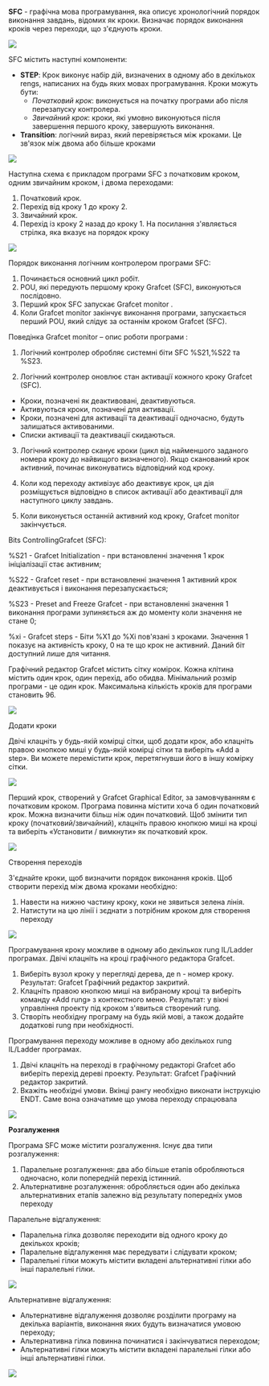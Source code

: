 **SFC** - графічна мова програмування, яка описує хронологічний порядок виконання завдань, відомих як кроки. Визначає порядок виконання кроків через переходи, що з'єднують кроки.

![](media6/6_02.jpg)



SFC містить наступні компоненти:

- **STEP**: Крок виконує набір дій, визначених в одному або в декількох rengs, написаних на будь яких мовах програмування. Кроки можуть бути:
  - *Початковий крок*: виконується на початку програми або після перезапуску контролера. 
  - *Звичайний крок*: кроки, які умовно виконуються після завершення першого кроку, завершують виконання.
- **Transition**: логічний вираз, який перевіряється між кроками. Це зв'язок між двома або більше кроками

![](media6/6_03.jpg)



Наступна схема є прикладом програми SFC з початковим кроком, одним звичайним кроком, і двома переходами:

1. Початковий крок.
2. Перехід від кроку 1 до кроку 2.
3. Звичайний крок.
4. Перехід із кроку 2 назад до кроку 1. На посилання з'являється стрілка, яка вказує на порядок кроку

![](media6/6_04.jpg)



Порядок виконання логічним контролером програми SFC:

1. Починається основний цикл робіт.
2. POU, які передують першому кроку Grafcet (SFC), виконуються послідовно.
3. Перший крок SFC запускає Grafcet monitor .
4. Коли Grafcet monitor закінчує виконання програми, запускається перший POU, який слідує за останнім кроком Grafcet (SFC).



Поведінка Grafcet monitor – опис роботи програми :

1. Логічний контролер обробляє системні біти SFC %S21,%S22 та %S23.

2. Логічний контролер оновлює стан активації кожного кроку Grafcet (SFC).

- Кроки, позначені як деактивовані, деактивуються.
- Активуються кроки, позначені для активації.
- Кроки, позначені для активації та деактивації одночасно, будуть залишаться активованими.
- Списки активації та деактивації скидаються.

3. Логічний контролер сканує кроки (цикл від найменшого заданого номера кроку до найвищого визначеного). Якщо сканований крок активний, починає виконуватись відповідний код кроку.

4. Коли код переходу активізує або деактивує крок, ця дія розміщується відповідно в список активації або деактивації для наступного циклу завдань.

5. Коли виконується останній активний код кроку, Grafcet monitor закінчується.



Bits ControllingGrafcet (SFC):

%S21 - Grafcet Initialization - при встановленні значення 1 крок ініціалізації стає активним;

%S22 - Grafcet reset - при встановленні значення 1 активний крок деактивується і виконання перезапускається;

%S23 - Preset and Freeze Grafcet - при встановленні значення 1 виконання програми зупиняється аж до моменту коли значення не стане 0;

%xi - Grafcet steps - Біти %X1 до %Xi пов'язані з кроками. Значення 1 показує на активність кроку, 0 на те що крок не активний. Даний біт доступний лише для читання.



Графічний редактор Grafcet містить сітку комірок. Кожна клітина містить один крок, один перехід, або обидва. Мінімальний розмір програми - це один крок. Максимальна кількість кроків для програми становить 96.

![](media6/6_08.jpg)



Додати кроки

Двічі клацніть у будь-якій комірці сітки, щоб додати крок, або клацніть правою кнопкою миші у будь-якій комірці сітки та виберіть «Add a step». Ви можете перемістити крок, перетягнувши його в іншу комірку сітки.

![](media6/6_09.jpg)



Перший крок, створений у Grafcet Graphical Editor, за замовчуванням є початковим кроком. Програма повинна містити хоча б один початковий крок. Можна визначити більш ніж один початковий. Щоб змінити тип кроку (початковий/звичайний), клацніть правою кнопкою миші на кроці та виберіть «Установити / вимкнути» як початковий крок.

![](media6/6_10_2.jpg)



Створення переходів

З'єднайте кроки, щоб визначити порядок виконання кроків. Щоб створити перехід між двома кроками необхідно:

1. Навести на нижню частину кроку, коки не зявиться зелена лінія.
2. Натистути на цю лінії і зєднати з потрібним кроком для створення переходу

![](media6/6_11.jpg)



Програмування кроку можливе в одному або декількох rung IL/Ladder програмах. Двічі клацніть на кроці графічного редактора Grafcet. 

1. Виберіть вузол кроку у перегляді дерева, де n - номер кроку. Результат: Grafcet Графічний редактор закритий.
2. Клацніть правою кнопкою миші на вибраному кроці та виберіть команду «Add rung» з контекстного меню. Результат: у вікні управління проекту під кроком з'явиться створений rung.
3. Створіть необхідну програму на будь якій мові, а також додайте додаткові rung при необхідності.



Програмування переходу можливе в одному або декількох rung IL/Ladder програмах.

1. Двічі клацніть на переході в графічному редакторі Grafcet або виберіть перехід дереві проекту. Результат: Grafcet Графічний редактор закритий.
2. Вкажіть необхідні умови. Вкінці рангу необхідно виконати інструкцію ENDT. Саме вона означатиме що умова переходу спрацювала 

![](media6/6_13.jpg)



**Розгалуження**

Програма SFC може містити розгалуження. Існує два типи розгалуження:

1. Паралельне розгалуження: два або більше етапів обробляються одночасно, коли попередній перехід істинний.
2. Альтернативне розгалуження: обробляється один або декілька альтернативних етапів залежно від результату попередніх умов переходу



Паралельне відгалуження:

-  Паралельна гілка дозволяє переходити від одного кроку до декількох кроків;
-  Паралельне відгалуження має передувати і слідувати кроком;
-  Паралельні гілки можуть містити вкладені альтернативні гілки або інші паралельні гілки.

![](media6/6_15.jpg)



Альтернативне відгалуження:

-  Альтернативне відгалуження дозволяє розділити програму на декілька варіантів, виконання яких будуть визначатися умовою переходу;
-  Альтернативна гілка повинна починатися і закінчуватися переходом;
-  Альтернативні гілки можуть містити вкладені паралельні гілки або інші альтернативні гілки.

![](media6/6_16.jpg)